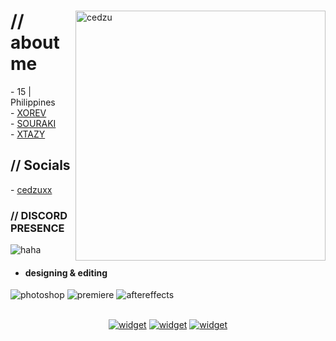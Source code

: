 
  <div>
  <img align="right" width="400" alt="cedzu" src="https://www.icegif.com/wp-content/uploads/2023/05/icegif-1001.gif"/>

  <h1>// about me</h1>
  - 15 | Philippines
  <br>
  - <a href="https://discord.gg/xorev">XOREV</a>
  <br>
  - <a href="https://discord.gg/souraki">SOURAKI</a>
  <br>
  - <a href="https://discord.gg/xtazy">XTAZY</a>

  <h2>// Socials</h2>
  - <a href = "https://souraki.xyz/ced">cedzuxx</a>
  <br>

  <h3>// DISCORD PRESENCE</h3>
  
  <img src="https://lanyard.cnrad.dev/api/1216847899250524180" alt="haha">

  - <h4> designing & editing </h4>
  <img src = "https://img.shields.io/badge/adobe%20photoshop-%2331A8FF.svg?style=for-the-badge&logo=adobe%20photoshop&logoColor=white" alt = "photoshop" />
  <img src = "https://img.shields.io/badge/adobe%20premiere%20pro-%23212BDE.svg?style=for-the-badge&logo=adobe%20pr&logoColor=white" alt = "premiere" />
  <img src = "https://img.shields.io/badge/adobe%20after%20effects-%23181FA8.svg?style=for-the-badge&logo=adobe%20ae&logoColor=white" alt = "aftereffects" />
  <br>
  <br>
  </div>

  <div align="center">

  [![widget](https://invidget.switchblade.xyz/revshit)](https://discord.gg/revshit) 
  [![widget](https://invidget.switchblade.xyz/xorev)](https://discord.gg/xorev)
  [![widget](https://invidget.switchblade.xyz/souraki)](https://discord.gg/souraki)
    
  </div>
